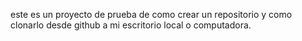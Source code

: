 este es un proyecto de prueba de como crear un repositorio y como clonarlo desde github a mi escritorio local o computadora.
